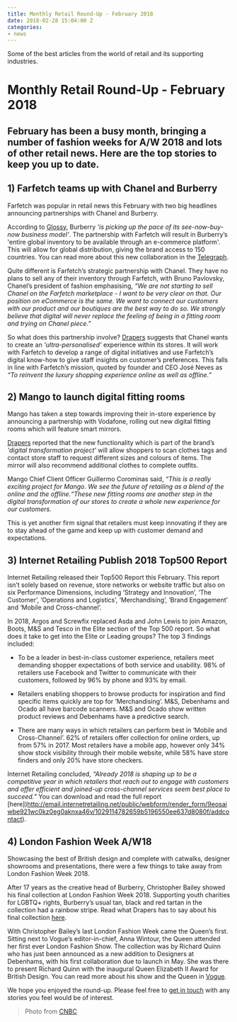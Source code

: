 ```yaml
---
title: Monthly Retail Round-Up - February 2018
date: 2018-02-28 15:04:00 Z
categories:
- news
---
```


Some of the best articles from the world of retail and its supporting industries.

# Monthly Retail Round-Up - February 2018

## February has been a busy month, bringing a number of fashion weeks for A/W 2018 and lots of other retail news. Here are the top stories to keep you up to date.


## 1) Farfetch teams up with Chanel and Burberry

Farfetch was popular in retail news this February with two big headlines announcing partnerships with Chanel and Burberry.

According to [Glossy](http://www.glossy.co/evolution-of-luxury/burberrys-partnership-with-farfetch-will-accelerate-its-see-now-buy-now-business-model), Burberry *'is picking up the pace of its see-now-buy-now business model'*. The partnership with Farfetch will result in Burberry’s 'entire global inventory to be available through an e-commerce platform'. This will allow for global distribution, giving the brand access to 150 countries. You can read more about this new collaboration in the [Telegraph](https://www.telegraph.co.uk/business/2018/02/15/burberry-expand-online-reach-farfetch-tie-up/).

Quite different is Farfetch’s strategic partnership with Chanel. They have no plans to sell any of their inventory through Farfetch, with Bruno Pavlovsky, Chanel’s president of fashion emphasising, *“We are not starting to sell Chanel on the Farfetch marketplace - I want to be very clear on that. Our position on eCommerce is the same. We want to connect our customers with our product and our boutiques are the best way to do so. We strongly believe that digital will never replace the feeling of being in a fitting room and trying on Chanel piece.”*

So what does this partnership involve? [Drapers](https://www.drapersonline.com/7029147.article?utm_source=newsletter&utm_medium=email&utm_campaign=DR_EditorialNewsletters.Reg:%20Send%20-%20Daily%20News&mkt_tok=eyJpIjoiT1dNMU1tVTVZall6TnpNMiIsInQiOiJyanV6T3E3VWVNZG10TEVLd2UzM0JIUll4Q2NoQ0xrVVRwZkJXSXd4WnkzeUllRzNDcFdVKytIdWR6bVdXemx0ZklUQmN2WUllSEVoV0p1a1ZDTDRkTWdWeHRzeEZpaytYOUJoeVg0NVJOWXV2VHZkM0JodVNYalJHMzJVUkRZWSJ9) suggests that Chanel wants to create an *'ultra-personalised'* experience within its stores. It will work with Farfetch to develop a range of digital initiatives and use Farfetch’s digital know-how to give staff insights on customer’s preferences. This falls in line with Farfetch’s mission, quoted by founder and CEO José Neves as *“To reinvent the luxury shopping experience online as well as offline.”*


## 2) Mango to launch digital fitting rooms

Mango has taken a step towards improving their in-store experience by announcing a partnership with Vodafone, rolling out new digital fitting rooms which will feature smart mirrors. 

[Drapers](https://www.drapersonline.com/news/mango-to-launch-digital-fitting-rooms/7029101.article) reported that the new functionality which is part of the brand’s *'digital transformation project'* will allow shoppers to scan clothes tags and contact store staff to request different sizes and colours of items. The mirror will also recommend additional clothes to complete outfits.

Mango Chief Client Officer Guillermo Corominas said, *“This is a really exciting project for Mango. We see the future of retailing as a blend of the online and the offline.“These new fitting rooms are another step in the digital transformation of our stores to create a whole new experience for our customers.*

This is yet another firm signal that retailers must keep innovating if they are to stay ahead of the game and keep up with customer demand and expectations.


## 3) Internet Retailing Publish 2018 Top500 Report

Internet Retailing released their Top500 Report this February. This report isn’t solely based on revenue, store networks or website traffic but also on six Performance Dimensions, including ‘Strategy and Innovation’, ‘The Customer’, ‘Operations and Logistics’, ‘Merchandising’, ‘Brand Engagement’ and ‘Mobile and Cross-channel’. 

In 2018, Argos and Screwfix replaced Asda and John Lewis to join Amazon, Boots, M&S and Tesco in the Elite section of the Top 500 report. So what does it take to get into the Elite or Leading groups? The top 3 findings included:

* To be a leader in best-in-class customer experience, retailers meet demanding shopper expectations of both service and usability. 98% of retailers use Facebook and Twitter to communicate with their customers, followed by 96% by phone and 93% by email.

* Retailers enabling shoppers to browse products for inspiration and find specific items quickly are top for ‘Merchandising’. M&S, Debenhams and Ocado all have barcode scanners. M&S and Ocado show written product reviews and Debenhams have a predictive search.

* There are many ways in which retailers can perform best in ‘Mobile and Cross-Channel’. 62% of retailers offer collection for online orders, up from 57% in 2017. Most retailers have a mobile app, however only 34% show stock visibility through their mobile website, while 58% have store finders and only 20% have store checkers. 

Internet Retailing concluded, *“Already 2018 is shaping up to be a competitive year in which retailers that reach out to engage with customers and offer efficient and joined-up cross-channel services seem best place to succeed.”* You can download and read the full report [here])http://email.internetretailing.net/public/webform/render_form/9eosaiwbe921wc0kz0eg0aknxa46v/1029114782659b5196550ee637d8080f/addcontact).

## 4) London Fashion Week A/W18

Showcasing the best of British design and complete with catwalks, designer showrooms and presentations, there were a few things to take away from London Fashion Week 2018.

After 17 years as the creative head of Burberry, Christopher Bailey showed his final collection at London Fashion Week 2018. Supporting youth charities for LGBTQ+ rights, Burberry’s usual tan, black and red tartan in the collection had a rainbow stripe. Read what Drapers has to say about his final collection [here](https://www.drapersonline.com/product-and-trade-shows/comment-bailey-says-goodbye-to-burberry-with-final-lfw-collection/7029117.article?blocktitle=London-Fashion-Week:-Autumn-18&contentID=20795).

With Christopher Bailey’s last London Fashion Week came the Queen’s first. Sitting next to Vogue’s editor-in-chief, Anna Wintour, the Queen attended her first ever London Fashion Show. The collection was by Richard Quinn who has just been announced as a new addition to Designers at Debenhams, with his first collaboration due to launch in May. She was there to present Richard Quinn with the inaugural Queen Elizabeth II Award for British Design. You can read more about his show and the Queen in [Vogue](http://www.vogue.co.uk/article/the-queen-london-fashion-week-british-design-award).


We hope you enjoyed the round-up. Please feel free to [get in touch](https://dressipi.com/contact/) with any stories you feel would be of interest. 

>Photo from [CNBC](https://www.cnbc.com/2018/02/21/queen-surprises-london-fashion-week-with-anna-wintour.html)